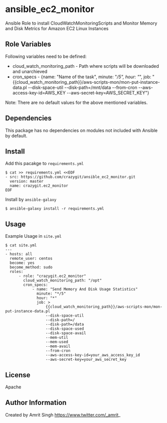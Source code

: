 # ansible_ec2_monitor
Ansible Role to install CloudWatchMonitoringScripts and Monitor Memory and Disk Metrics for Amazon EC2 Linux Instances

Role Variables
--------------

Following variables need to be defined:

- cloud_watch_monitoring_path - Path where scripts will be downloaded and unarchieved
- cron_specs - {name: "Name of the task", minute: "*/5", hour: "*", job: "{{cloud_watch_monitoring_path}}/aws-scripts-mon/mon-put-instance-data.pl --disk-space-util --disk-path=/mnt/data --from-cron --aws-access-key-id=AWS_KEY --aws-secret-key=AWS_SECRET_KEY"}

Note: There are no default values for the above mentioned variables.

Dependencies
------------

This package has no dependencies on modules not included with Ansible by default.

Install
-------

Add this pacakge to `requirements.yml`

    $ cat >> requirements.yml <<EOF
    - src: https://github.com/crazygit/ansible_ec2_monitor.git
      version: master
      name: crazygit.ec2_monitor
    EOF

Install by  `ansible-galaxy`

    $ ansible-galaxy install -r requirements.yml

Usage
-----

Example Usage in `site.yml`

    $ cat site.yml
    ---
    - hosts: all
      remote_user: centos
      become: yes
      become_method: sudo
      roles:
          - role: "crazygit.ec2_monitor"
            cloud_watch_monitoring_path: "/opt"
            cron_specs:
                - name: "Send Memory And Disk Usage Statistics"
                  minute: "*/5"
                  hour: "*"
                  job: >
                      {{cloud_watch_monitoring_path}}/aws-scripts-mon/mon-put-instance-data.pl
                      --disk-space-util
                      --disk-path=/
                      --disk-path=/data
                      --disk-space-used
                      --disk-space-avail
                      --mem-util
                      --mem-used
                      --mem-avail
                      --from-cron
                      --aws-access-key-id=your_aws_access_key_id
                      --aws-secret-key=your_aws_secret_key

License
-------

Apache

Author Information
------------------

Created by Amrit Singh
https://www.twitter.com/_amrit_
